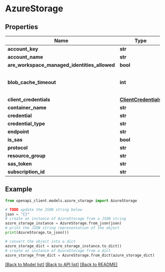 # AzureStorage


## Properties

Name | Type | Description | Notes
------------ | ------------- | ------------- | -------------
**account_key** | **str** | Storage Account Key (Deprecated) | [optional] 
**account_name** | **str** | Storage Account Name | [optional] 
**are_workspace_managed_identities_allowed** | **bool** | Indicate if we are using Workspace ManagedIdentities/MSI token | [optional] 
**blob_cache_timeout** | **int** | If this is an Microsoft.MachineLearning.DataStore.Contracts.DataStoreType.AzureBlob, the length of time (in seconds) to cache files locally after they are accessed (downloaded). | [optional] 
**client_credentials** | [**ClientCredentials**](ClientCredentials.md) |  | [optional] 
**container_name** | **str** | The storage container name | [optional] 
**credential** | **str** | The credential | [optional] 
**credential_type** | **str** | The credential type | [optional] 
**endpoint** | **str** | The host of the container | [optional] 
**is_sas** | **bool** | Indicate if we are using SAS token or Account Key (Deprecated) | [optional] 
**protocol** | **str** | The protocol to use. Defaults to https | [optional] 
**resource_group** | **str** | Resource Group Name | [optional] 
**sas_token** | **str** | SAS Token for the container (Deprecated) | [optional] 
**subscription_id** | **str** | Subscription Id | [optional] 

## Example

```python
from openapi_client.models.azure_storage import AzureStorage

# TODO update the JSON string below
json = "{}"
# create an instance of AzureStorage from a JSON string
azure_storage_instance = AzureStorage.from_json(json)
# print the JSON string representation of the object
print(AzureStorage.to_json())

# convert the object into a dict
azure_storage_dict = azure_storage_instance.to_dict()
# create an instance of AzureStorage from a dict
azure_storage_from_dict = AzureStorage.from_dict(azure_storage_dict)
```
[[Back to Model list]](../README.md#documentation-for-models) [[Back to API list]](../README.md#documentation-for-api-endpoints) [[Back to README]](../README.md)



